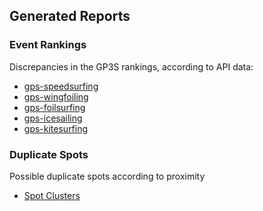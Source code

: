 ## Generated Reports

### Event Rankings

Discrepancies in the GP3S rankings, according to API data:

- [gps-speedsurfing](gps-speed/events/README.md)
- [gps-wingfoiling](gps-wing/events/README.md)
- [gps-foilsurfing](gps-foil/events/README.md)
- [gps-icesailing](gps-ice/events/README.md)
- [gps-kitesurfing](gps-kite/events/README.md)



### Duplicate Spots

Possible duplicate spots according to proximity

- [Spot Clusters](spot-clusters/README.md)
